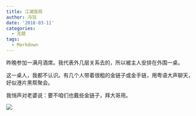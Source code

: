 ```yaml
---
title: 江湖饭局
author: 冯羽
date: '2018-03-11'
categories:
  - 无题
tags:
  - Markdown
---
```


昨晚参加一满月酒席。我代表外几层关系去的，所以被主人安排在外围一桌。

这一桌人，我都不认识。有几个人带着很粗的金链子或金手链，用粤语大声聊天，好似港片黑帮聚会。

我悄声对老婆说：要不咱们也戴些金链子，拜大哥用。

![](http://n.sinaimg.cn/sinacn/w640h360/20171210/d64b-fypnsip4668594.jpg)